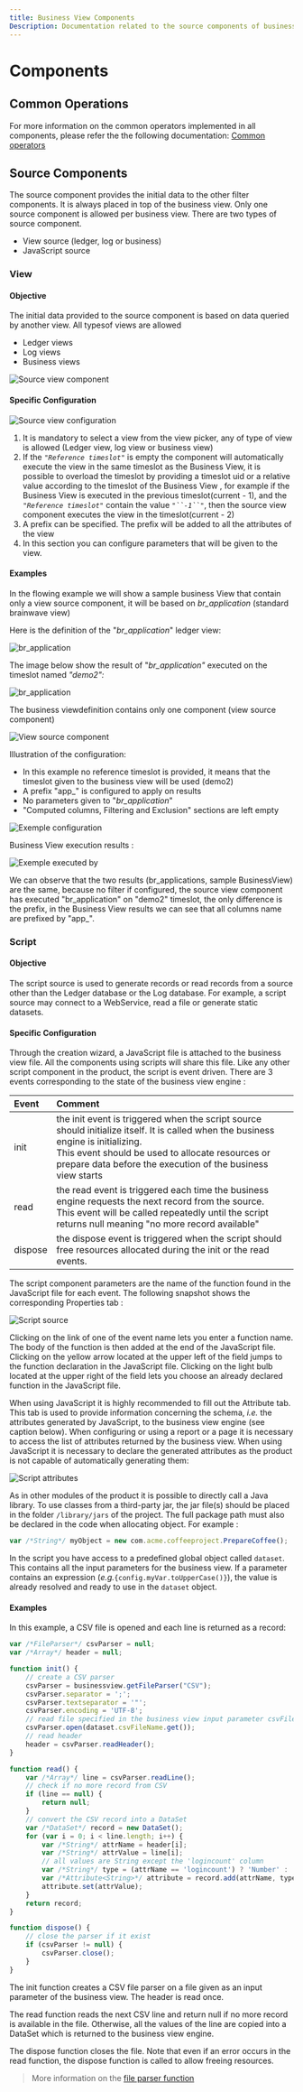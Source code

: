 ```yaml
---
title: Business View Components
Description: Documentation related to the source components of business views
---
```


# Components

## Common Operations

For more information on the common operators implemented in all components, please refer the the following documentation: [Common operators](igrc-platform/business-view/common-features/common-features.md)

## Source Components

The source component provides the initial data to the other filter components. It is always placed in top of the business view. Only one source component is allowed per business view. There are two types of source component.

- View source (ledger, log or business)
- JavaScript source

### View

#### Objective

The initial data provided to the source component is based on data queried by another view. All typesof views are allowed

- Ledger views
- Log views
- Business views

![Source view component](./components/images/source_view__component.png "Source view component")

#### Specific Configuration

![Source view configuration](./components/images/source_view_configuration.png "Source view configuration")

1. It is mandatory to select a view from the view picker, any of type of view is allowed (Ledger view, log view or business view)
2. If the _`"Reference timeslot"`_ is empty the component will automatically execute the view in the same timeslot as the Business View, it is possible to overload the timeslot by providing a timeslot uid or a relative value according to the timeslot of the Business View , for example if the Business View is executed in the previous timeslot(current - 1), and the _`"Reference timeslot"`_ contain the value _`"``-1``"`_, then the source view component executes the view in the timeslot(current - 2)
3. A prefix can be specified. The prefix will be added to all the attributes of the view  
4. In this section you can configure parameters that will be given to the view.

#### Examples

In the flowing example we will show a sample business View that contain only a view source component, it will be based on _br\_application_ (standard brainwave view)

Here is the definition of the "_br\_application_" ledger view:

![br_application](./components/images/br_applications_concept.png "br_application")

The image below show the result of "_br\_application"_ executed on the timeslot named _"demo2":_  

![br_application](./components/images/br_application.png "br_application")

The business viewdefinition contains only one component (view source component)  

![View source component](./components/images/source_view__component.png "View source component")

Illustration of the configuration:

- In this example no reference timeslot is provided, it means that the timeslot given to the business view will be used (demo2)
- A prefix "app\_" is configured to apply on results
- No parameters given to "_br\_application_"
- "Computed columns, Filtering and Exclusion" sections are left empty  

![Exemple configuration](./components/images/example_config.png "Exemple configuration")

Business View execution results :  

![Exemple executed by](./components/images/example_executed_bv.png "Exemple executed by")

We can observe that the two results (br\_applications, sample BusinessView) are the same, because no filter if configured, the source view component has executed "br\_application" on "demo2" timeslot, the only difference is the prefix, in the Business View  results we can see that all columns name are prefixed by "app\_".

### Script

#### Objective

The script source is used to generate records or read records from a source other than the Ledger database or the Log database. For example, a script source may connect to a WebService, read a file or generate static datasets.  

#### Specific Configuration

Through the creation wizard, a JavaScript file is attached to the business view file. All the components using scripts will share this file. Like any other script component in the product, the script is event driven. There are 3 events corresponding to the state of the business view engine :  

| Event                    | Comment                                                                                 |  
| :----------------------- | :-------------------------------------------------------------------------------------- |
| init                     | the init event is triggered when the script source should initialize itself. It is called when the business engine is initializing.<br> This event should be used to allocate resources or prepare data before the execution of the business view starts|  
| read                     | the read event is triggered each time the business engine requests the next record from the source.<br> This event will be called repeatedly until the script returns null meaning "no more record available"|
| dispose                  | the dispose event is triggered when the script should free resources allocated during the init or the read events.|

The script component parameters are the name of the function found in the JavaScript file for each event. The following snapshot shows the corresponding Properties tab :  

![Script source](./components/images/bv_scriptsource.png "Script source")

Clicking on the link of one of the event name lets you enter a function name. The body of the function is then added at the end of the JavaScript file.
Clicking on the yellow arrow located at the upper left of the field jumps to the function declaration in the JavaScript file.
Clicking on the light bulb located at the upper right of the field lets you choose an already declared function in the JavaScript file.  

When using JavaScript it is highly recommended to fill out the Attribute tab. This tab is used to provide information concerning the schema, _i.e._ the attributes generated by JavaScript, to the business view engine (see caption below). When configuring or using a report or a page it is necessary to access the list of attributes returned by the business view. When using JavaScript it is necessary to declare the generated attributes as the product is not capable of automatically generating them:  

![Script attributes](./components/images/bv_scriptattributes.png "Script attributes")

As in other modules of the product it is possible to directly call a Java library. To use classes from a third-party jar, the jar file(s) should be placed in the folder `/library/jars` of the project. The full package path must also be declared in the code when allocating object. For example :

```javascript
var /*String*/ myObject = new com.acme.coffeeproject.PrepareCoffee();
```

In the script you have access to a predefined global object called `dataset`. This contains all the input parameters for the business view. If a parameter contains an expression
(_e.g._`{config.myVar.toUpperCase()}`), the value is already resolved and ready to use in the `dataset` object.  

#### Examples

In this example, a CSV file is opened and each line is returned as a record:  

```javascript  
var /*FileParser*/ csvParser = null;
var /*Array*/ header = null;

function init() {
    // create a CSV parser
    csvParser = businessview.getFileParser("CSV");
    csvParser.separator = ';';
    csvParser.textseparator = '"';
    csvParser.encoding = 'UTF-8';
    // read file specified in the business view input parameter csvFileName
    csvParser.open(dataset.csvFileName.get());
    // read header
    header = csvParser.readHeader();
}

function read() {
    var /*Array*/ line = csvParser.readLine();
    // check if no more record from CSV
    if (line == null) {
        return null;
    }
    // convert the CSV record into a DataSet
    var /*DataSet*/ record = new DataSet();
    for (var i = 0; i < line.length; i++) {
        var /*String*/ attrName = header[i];
        var /*String*/ attrValue = line[i];
        // all values are String except the 'logincount' column
        var /*String*/ type = (attrName == 'logincount') ? 'Number' : 'String';
        var /*Attribute<String>*/ attribute = record.add(attrName, type, false);
        attribute.set(attrValue);
    }
    return record;
}

function dispose() {
    // close the parser if it exist
    if (csvParser != null) {
        csvParser.close();
    }
}
```

The init function creates a CSV file parser on a file given as an input parameter of the business view. The header is read once.

The read function reads the next CSV line and return null if no more record is available in the file. Otherwise, all the values of the line are copied into a DataSet which is returned to the business view engine.

The dispose function closes the file. Note that even if an error occurs in the read function, the dispose function is called to allow freeing resources.  

> More information on the [file parser function](how-to/collectors/parsing-a-file-js.md)
